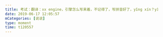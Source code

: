 ```yaml
---
title: 考试：翻译：xx engine，引擎怎么写来着，不记得了，写拼音好了，yǐng xín？yǐn xín？yǐn qín？还是yǐng qín？然后写了yǐn xín<br><br>考完：f**k，好吧这个读yǐn qíng，考英语顺便上了节语文🙂
date: 2019-06-17 12:05:57
mCategories: [说说]
type: moment
time: t120557
---
```


<div id="pics-20190617120557"></div>

<script src="/lib/moment/pics.js"></script>
<script>
var data = [
    {"link": "2019-06-17_000000.gif", "type": "shuoshuo"}
];
picsRender(data, "pics-20190617120557");
</script>
